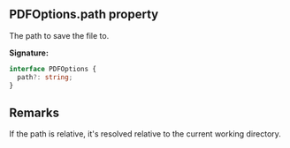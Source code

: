 ## PDFOptions.path property

The path to save the file to.

**Signature:**

```typescript
interface PDFOptions {
  path?: string;
}
```

## Remarks

If the path is relative, it's resolved relative to the current working directory.
